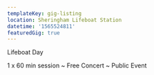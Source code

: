 ```yaml
---
templateKey: gig-listing
location: Sheringham Lifeboat Station
datetime: '1565524811'
featuredGig: true
---
```

Lifeboat Day

1 x 60 min session \~ Free Concert \~ Public Event
